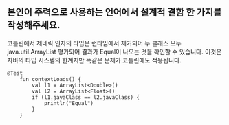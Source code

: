 ## 본인이 주력으로 사용하는 언어에서 설계적 결함 한 가지를 작성해주세요.

코틀린에서 제네릭 인자의 타입은 런타임에서 제거되어 두 클래스 모두 java.util.ArrayList 평가되어 결과가 Equal이 나오는 것을 확인할 수 있습니다. 이것은 자바의 타입 시스템의 한계지만 똑같은 문제가 코틀린에도 적용됩니다.
```
@Test
    fun contextLoads() {
        val l1 = ArrayList<Double>()
        val l2 = ArrayList<Float>()
        if (l1.javaClass == l2.javaClass) {
            println("Equal")
        }
    }
```
